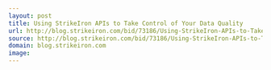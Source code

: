 ```yaml
---
layout: post
title: Using StrikeIron APIs to Take Control of Your Data Quality
url: http://blog.strikeiron.com/bid/73186/Using-StrikeIron-APIs-to-Take-Control-of-Your-Data-Quality
source: http://blog.strikeiron.com/bid/73186/Using-StrikeIron-APIs-to-Take-Control-of-Your-Data-Quality
domain: blog.strikeiron.com
image: 
---
```


